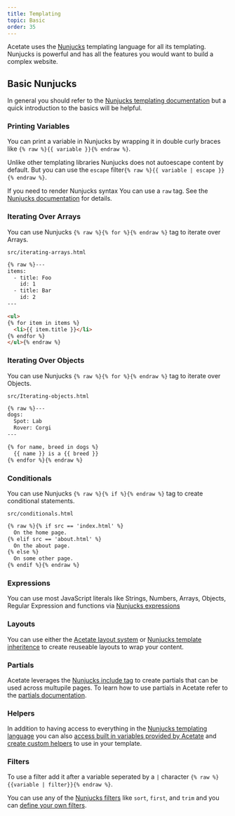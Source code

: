 ```yaml
---
title: Templating
topic: Basic
order: 35
---
```


Acetate uses the [Nunjucks](https://mozilla.github.io/nunjucks/) templating language for all its templating. Nunjucks is powerful and has all the features you would want to build a complex website.

## Basic Nunjucks

In general you should refer to the [Nunjucks templating documentation](https://mozilla.github.io/nunjucks/templating.html) but a quick introduction to the basics will be helpful.

### Printing Variables

You can print a variable in Nunjucks by wrapping it in double curly braces like `{% raw %}{{ variable }}{% endraw %}`.

Unlike other templating libraries Nunjucks does not autoescape content by default. But you can use the `escape` filter`{% raw %}{{ variable | escape }}{% endraw %}`.

If you need to render Nunjucks syntax You can use a `raw` tag. See the [Nunjucks documentation](https://mozilla.github.io/nunjucks/templating.html#raw) for details.

### Iterating Over Arrays

You can use Nunjucks `{% raw %}{% for %}{% endraw %}` tag to iterate over Arrays.

<code class="filename">src/iterating-arrays.html</code>

```html
{% raw %}---
items:
  - title: Foo
    id: 1
  - title: Bar
    id: 2
---

<ul>
{% for item in items %}
  <li>{{ item.title }}</li>
{% endfor %}
</ul>{% endraw %}
```

### Iterating Over Objects

You can use Nunjucks `{% raw %}{% for %}{% endraw %}` tag to iterate over Objects.

<code class="filename">src/Iterating-objects.html</code>

```html
{% raw %}---
dogs:
  Spot: Lab
  Rover: Corgi
---

{% for name, breed in dogs %}
  {{ name }} is a {{ breed }}
{% endfor %}{% endraw %}
```

### Conditionals

You can use Nunjucks `{% raw %}{% if %}{% endraw %}` tag to create conditional statements.

<code class="filename">src/conditionals.html</code>

```html
{% raw %}{% if src == 'index.html' %}
  On the home page.
{% elif src == 'about.html' %}
  On the about page.
{% else %}
  On some other page.
{% endif %}{% endraw %}
```

### Expressions

You can use most JavaScript literals like Strings, Numbers, Arrays, Objects, Regular Expression and functions via [Nunjucks expressions](https://mozilla.github.io/nunjucks/templating.html#expressions)

### Layouts

You can use either the [Acetate layout system](/documentation/layouts-and-partials) or [Nunjucks template inheritence](https://mozilla.github.io/nunjucks/templating.html#template-inheritance)  to create reuseable layouts to wrap your content.

### Partials

Acetate leverages the [Nunjucks include tag](https://mozilla.github.io/nunjucks/templating.html#include) to create partials that can be used across multupile pages. To learn how to use partials in Acetate refer to the [partials documentation](/documentation/layouts-and-partials/).

### Helpers

In addition to having access to everything in the [Nunjucks templating language](https://mozilla.github.io/nunjucks/templating.html#include) you can also [access built in variables provided by Acetate](/documetation/built-in-helpers/) and [create custom helpers](/documentation/custom-helpers/) to use in your template.

### Filters

To use a filter add it after a variable seperated by a `|` character `{% raw %}{{variable | filter}}{% endraw %}`.

You can use any of the [Nunjucks filters](https://mozilla.github.io/nunjucks/templating.html#builtin-filters) like `sort`, `first`, and `trim` and you can [define your own filters](/documentation/custom-helpers/).
